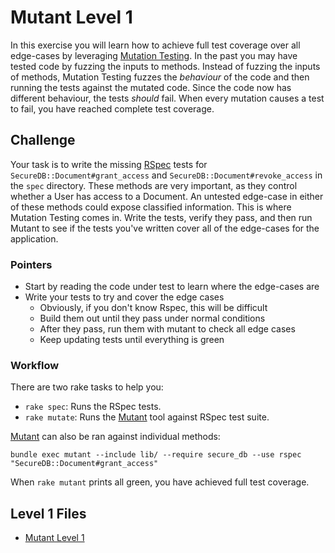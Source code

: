 # Mutant Level 1
In this exercise you will learn how to achieve full test coverage over all edge-cases by leveraging [Mutation Testing](http://en.wikipedia.org/wiki/Mutation_testing). In the past you may have tested code by fuzzing the inputs to methods. Instead of fuzzing the inputs of methods, Mutation Testing fuzzes the _behaviour_ of the code and then running the tests against the mutated code. Since the code now has different behaviour, the tests _should_ fail. When every mutation causes a test to fail, you have reached complete test coverage.

## Challenge
Your task is to write the missing [RSpec](http://rspec.info/) tests for `SecureDB::Document#grant_access` and `SecureDB::Document#revoke_access` in the `spec` directory. These methods are very important, as they control whether a User has access to a Document. An untested edge-case in either of these methods could expose classified information. This is where Mutation Testing comes in. Write the tests, verify they pass, and then run Mutant to see if the tests you've written cover all of the edge-cases for the application.

### Pointers
* Start by reading the code under test to learn where the edge-cases are
* Write your tests to try and cover the edge cases
  - Obviously, if you don't know Rspec, this will be difficult
  - Build them out until they pass under normal conditions
  - After they pass, run them with mutant to check all edge cases
  - Keep updating tests until everything is green

### Workflow
There are two rake tasks to help you:

* `rake spec`: Runs the RSpec tests.
* `rake mutate`: Runs the [Mutant](https://github.com/mbj/mutant#readme) tool against RSpec test suite.

[Mutant](https://github.com/mbj/mutant#readme) can also be ran against individual methods:

    bundle exec mutant --include lib/ --require secure_db --use rspec "SecureDB::Document#grant_access"

When `rake mutant` prints all green, you have achieved full test coverage.

## Level 1 Files
* [Mutant Level 1](https://github.com/trailofbits/rubysec/tree/master/mutant/mutant1)
